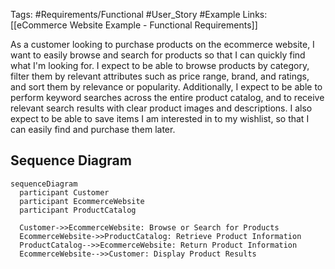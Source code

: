 Tags: #Requirements/Functional #User_Story #Example 
Links: [[eCommerce Website Example - Functional Requirements]]


As a customer looking to purchase products on the ecommerce website, I want to easily browse and search for products so that I can quickly find what I'm looking for. I expect to be able to browse products by category, filter them by relevant attributes such as price range, brand, and ratings, and sort them by relevance or popularity. Additionally, I expect to be able to perform keyword searches across the entire product catalog, and to receive relevant search results with clear product images and descriptions. I also expect to be able to save items I am interested in to my wishlist, so that I can easily find and purchase them later.


## Sequence Diagram
```mermaid
sequenceDiagram
  participant Customer
  participant EcommerceWebsite
  participant ProductCatalog

  Customer->>EcommerceWebsite: Browse or Search for Products
  EcommerceWebsite->>ProductCatalog: Retrieve Product Information
  ProductCatalog-->>EcommerceWebsite: Return Product Information
  EcommerceWebsite-->>Customer: Display Product Results

```
